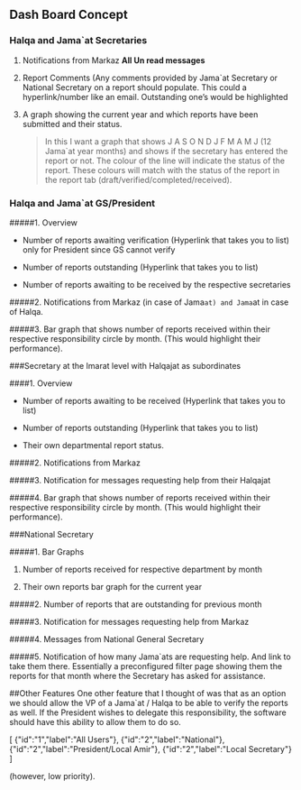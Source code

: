 ## Dash Board Concept

### Halqa and Jama`at Secretaries

1. Notifications from Markaz **All Un read messages** 

2. Report Comments (Any comments provided by Jama`at Secretary or National Secretary on a report should populate. This could a hyperlink/number like an email. Outstanding one’s would be highlighted

3. A graph showing the current year and which reports have been submitted and their status. 

	> 	In this I want a graph that shows J A S O N D J F M A M J (12 Jama`at year months) and shows if the secretary has entered the report or not. The colour of the line will indicate the status of the report. These colours will match with the status of the report in the report tab (draft/verified/completed/received). 

### Halqa and Jama`at GS/President

#####1. Overview

* Number of reports awaiting verification (Hyperlink that takes you to list) only for President since GS cannot verify

* Number of reports outstanding (Hyperlink that takes you to list)

* Number of reports awaiting to be received by the respective secretaries

#####2. Notifications from Markaz (in case of Jama`at) and Jama`at in case of Halqa. 

#####3. Bar graph that shows number of reports received within their respective responsibility circle by month. (This would highlight their performance).

###Secretary at the Imarat level with Halqajat as subordinates

####1. Overview

* Number of reports awaiting to be received (Hyperlink that takes you to list)

* Number of reports outstanding (Hyperlink that takes you to list)

* Their own departmental report status. 

#####2. Notifications from Markaz 

#####3. Notification for messages requesting help from their Halqajat

#####4. Bar graph that shows number of reports received within their respective responsibility circle by month. (This would highlight their performance).

###National Secretary

#####1. Bar Graphs

1. Number of reports received for respective department by month 

2. Their own reports bar graph for the current year

#####2. Number of reports that are outstanding for previous month

#####3. Notification for messages requesting help from Markaz

#####4. Messages from National General Secretary

#####5. Notification of how many Jama`ats are requesting help. And link to take them there. Essentially a preconfigured filter page showing them the reports for that month where the Secretary has asked for assistance. 


##Other Features
One other feature that I thought of was that as an option we should allow the VP of a Jama`at / Halqa to be able to verify the reports as well. If the President wishes to delegate this responsibility, the software should have this ability to allow them to do so. 


[
{"id":"1","label":"All Users"},
{"id":"2","label":"National"},
{"id":"2","label":"President/Local Amir"},
{"id":"2","label":"Local Secretary"}
]

(however, low priority).




